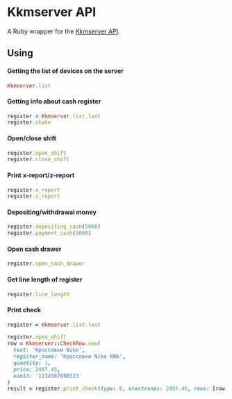 # Kkmserver API

A Ruby wrapper for the [Kkmserver API](https://kkmserver.ru/KkmServer#Primer).

## Using
#### Getting the list of devices on the server
```ruby
Kkmserver.list
```

#### Getting info about cash register
```ruby
register = Kkmserver.list.last
register.state
```

#### Open/close shift
```ruby
register.open_shift
register.close_shift
```

#### Print x-report/z-report
```ruby
register.x_report
register.z_report
```

#### Depositing/withdrawal money
```ruby
register.depositing_cash(5000)
register.payment_cash(5000)
```

#### Open cash drawer
```ruby
register.open_cash_drawer
```

#### Get line length of register
```ruby
register.line_length
```

#### Print check
```ruby
register = Kkmserver.list.last

register.open_shift
row = Kkmserver::CheckRow.new(
  text: 'Кроссовки Nike',
  register_name: 'Кроссовки Nike RN6',
  quantity: 1,
  price: 2497.45,
  ean13: '1234567890123'
)
result = register.print_check(type: 0, electronic: 2497.45, rows: [row.to_h])
```

